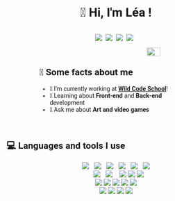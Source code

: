 <h1 style='font-family: "Roboto", sans-serif; display:flex;justify-content:center;'>👋 Hi, I'm Léa !</h1>
<div style='padding:1em; display:flex;justify-content:center;'>
    <a href="https://leagiangrosso.netlify.app/">
        <img src="https://img.shields.io/badge/website-000000?style=for-the-badge&logo=About.me&logoColor=white" />
    </a>&nbsp;&nbsp;
    <a href="mailto:lea.giangrosso@gmail.com">
        <img src="https://img.shields.io/badge/Gmail-D14836?style=for-the-badge&logo=gmail&logoColor=white" />
    </a>&nbsp;&nbsp;
    <a href="">
        <img src="https://img.shields.io/badge/Slack-4A154B?style=for-the-badge&logo=slack&logoColor=white" />
    </a>&nbsp;&nbsp;
   <a href="https://www.linkedin.com/in/leagiangrosso/">
        <img src="https://img.shields.io/badge/LinkedIn-0077B5?style=for-the-badge&logo=linkedin&logoColor=white" />
    </a>&nbsp;&nbsp;
  </div>

<div style='font-family: "Roboto", sans-serif; display:flex;justify-content:space-around;align-items:center;'>
    <div style="width:70%">
          <img style="width:30%" align='right' src="https://media.giphy.com/media/v1.Y2lkPTc5MGI3NjExNGQyYTQwM2ZlM2M4ZDVhZWY5ZDAzOWUyOWY2MDQ3ODMwYTUyZjdiZSZjdD1n/usXZmmgP9Z7kf39fnq/giphy.gif" />&nbsp;&nbsp;
        <h2 style='font-family: "Roboto", sans-serif; display:flex;align-items:center;'>🚀 Some facts about me</h2>
        <ul>
            <li>🔭 I’m currently working at <a href="https://www.wildcodeschool.com/fr-FR"><b>Wild Code School</b></a>!</li>
            <li>🧐 Learning about <strong>Front-end</strong> and <strong>Back-end</strong> development</li>
            <li>💬 Ask me about <strong>Art and video games</strong></li>
        </ul>
    </div>
</div>
    
<br>
<div align='center'>
        <h2 style='font-family: "Roboto", sans-serif; display:flex;align-items:center;'>💻 Languages and tools I use</h2>
        <img src="https://img.shields.io/badge/HTML5-E34F26?style=for-the-badge&logo=html5&logoColor=white" />&nbsp;&nbsp;
        <img src="https://img.shields.io/badge/CSS3-1572B6?style=for-the-badge&logo=css3&logoColor=white" />&nbsp;&nbsp;
        <img src="https://img.shields.io/badge/Sass-CC6699?style=for-the-badge&logo=sass&logoColor=white" />&nbsp;&nbsp;
        <img src="https://img.shields.io/badge/JavaScript-323330?style=for-the-badge&logo=javascript&logoColor=F7DF1E" />&nbsp;&nbsp;
        <img src="https://img.shields.io/badge/Express.js-404D59?style=for-the-badge" />&nbsp;&nbsp;
        <img src="https://img.shields.io/badge/React-20232A?style=for-the-badge&logo=react&logoColor=61DAFB" /><br>&nbsp;&nbsp;
        <img src="https://img.shields.io/badge/Redux-593D88?style=for-the-badge&logo=redux&logoColor=white" />&nbsp;&nbsp;
        <img src="https://img.shields.io/badge/MySQL-00000F?style=for-the-badge&logo=mysql&logoColor=white" /> &nbsp;&nbsp;
        <img src="https://img.shields.io/badge/MongoDB-4EA94B?style=for-the-badge&logo=mongodb&logoColor=white" />
        <img src="https://img.shields.io/badge/Netlify-00C7B7?style=for-the-badge&logo=netlify&logoColor=white" />
        <img src="https://img.shields.io/badge/Amazon_AWS-232F3E?style=for-the-badge&logo=amazon-aws&logoColor=white" /> <br>
        <img src="https://img.shields.io/badge/Node.js-43853D?style=for-the-badge&logo=node.js&logoColor=white" />
        <img src="https://img.shields.io/badge/Ubuntu-E95420?style=for-the-badge&logo=ubuntu&logoColor=white" />
        <img src="https://img.shields.io/badge/Windows-0078D6?style=for-the-badge&logo=windows&logoColor=white" /> 
        <img src="https://img.shields.io/badge/Visual_Studio-5C2D91?style=for-the-badge&logo=visual%20studio&logoColor=white" /> 
        <img src="https://img.shields.io/badge/Trello-0052CC?style=for-the-badge&logo=trello&logoColor=white" /> <br>
        <img src="https://img.shields.io/badge/Figma-F24E1E?style=for-the-badge&logo=figma&logoColor=white" /> 
        <img src="https://img.shields.io/badge/MySQL-005C84?style=for-the-badge&logo=mysql&logoColor=white" /> 
        <img src="https://img.shields.io/badge/scrimba-2B283A?style=for-the-badge&logo=scrimba&logoColor=white" /> 
        <img src="https://img.shields.io/badge/freecodecamp-27273D?style=for-the-badge&logo=freecodecamp&logoColor=white" /> 
    
